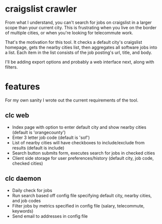 craigslist crawler
=================

From what I understand, you can't search for jobs on 
craigslist in a larger scope than your current city. 
This is frustrating when you live on the border of 
multiple cities, or when you're looking for telecommute
work. 

That's the motivation for this tool. It checks
a default city's craigslist homepage, gets the nearby
cities list, then aggregates all software jobs into
a list. Each item in the list consists of the job posting's
url, title, and body. 

I'll be adding export options and probably a web interface
next, along with filters.

features
========
For my own sanity I wrote out the current requirements
of the tool. 

clc web
-------
- Index page with option to enter default city and show
nearby cities (default is 'orangecounty')
- Enter 3 letter job code (default is 'sof')
- List of nearby cities will have checkboxes to include/exclude
from results (default is include)
- Search button submits form, executes search for jobs
in checked cities
- Client side storage for user preferences/history
(default city, job code, checked cities)

clc daemon
----------
- Daily check for jobs
- Run search based off config file specifying default city,
nearby cities, and job codes
- Filter jobs by metrics specified in config file (salary,
telecommute, keywords)
- Send email to addresses in config file

